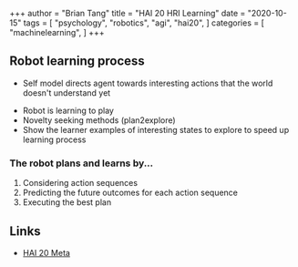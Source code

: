 +++
author = "Brian Tang"
title = "HAI 20 HRI Learning"
date = "2020-10-15"
tags = [
    "psychology",
    "robotics",
    "agi",
    "hai20",
]
categories = [
    "machinelearning",
]
+++
## Robot learning process
- Self model directs agent towards interesting actions that the world doesn't understand yet
<!--more-->
- Robot is learning to play
- Novelty seeking methods (plan2explore)
- Show the learner examples of interesting states to explore to speed up learning process

### The robot plans and learns by...
1. Considering action sequences
2. Predicting the future outcomes for each action sequence
3. Executing the best plan

## Links
- [HAI 20 Meta]({{<ref"/20201015-metalearning">}})